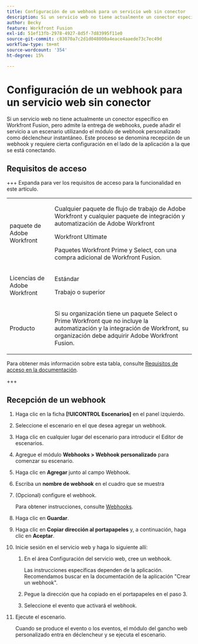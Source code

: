 ```yaml
---
title: Configuración de un webhook para un servicio web sin conector
description: Si un servicio web no tiene actualmente un conector específico en Workfront Fusion, pero admite la entrega de webhooks, puede añadir el servicio a un escenario utilizando el módulo de webhook personalizado como déclencheur instantáneo.
author: Becky
feature: Workfront Fusion
exl-id: 51ef13fb-2978-4927-8d5f-7d83995f11e0
source-git-commit: c83070a7c2d1d048000a4eace4aaede73c7ec49d
workflow-type: tm+mt
source-wordcount: '354'
ht-degree: 15%

---
```


# Configuración de un webhook para un servicio web sin conector

Si un servicio web no tiene actualmente un conector específico en Workfront Fusion, pero admite la entrega de webhooks, puede añadir el servicio a un escenario utilizando el módulo de webhook personalizado como déclencheur instantáneo. Este proceso se denomina recepción de un webhook y requiere cierta configuración en el lado de la aplicación a la que se está conectando.

## Requisitos de acceso

+++ Expanda para ver los requisitos de acceso para la funcionalidad en este artículo.

<table style="table-layout:auto">
 <col> 
 <col> 
 <tbody> 
  <tr> 
   <td role="rowheader">paquete de Adobe Workfront</td> 
   <td> <p>Cualquier paquete de flujo de trabajo de Adobe Workfront y cualquier paquete de integración y automatización de Adobe Workfront</p><p>Workfront Ultimate</p><p>Paquetes Workfront Prime y Select, con una compra adicional de Workfront Fusion.</p> </td> 
  </tr> 
  <tr data-mc-conditions=""> 
   <td role="rowheader">Licencias de Adobe Workfront</td> 
   <td> <p>Estándar</p><p>Trabajo o superior</p> </td> 
  </tr> 
  <tr> 
   <td role="rowheader">Producto</td> 
   <td>
   <p>Si su organización tiene un paquete Select o Prime Workfront que no incluye la automatización y la integración de Workfront, su organización debe adquirir Adobe Workfront Fusion.</li></ul>
   </td> 
  </tr>
 </tbody> 
</table>

Para obtener más información sobre esta tabla, consulte [Requisitos de acceso en la documentación](/help/workfront-fusion/references/licenses-and-roles/access-level-requirements-in-documentation.md).

+++

## Recepción de un webhook

1. Haga clic en la ficha **[!UICONTROL Escenarios]** en el panel izquierdo.
1. Seleccione el escenario en el que desea agregar un webhook.
1. Haga clic en cualquier lugar del escenario para introducir el Editor de escenarios.
1. Agregue el módulo **Webhooks > Webhook personalizado** para comenzar su escenario.
1. Haga clic en **Agregar** junto al campo Webhook.
1. Escriba un **nombre de webhook** en el cuadro que se muestra
1. (Opcional) configure el webhook.

   Para obtener instrucciones, consulte [Webhooks](/help/workfront-fusion/references/apps-and-modules/universal-connectors/webhooks-updated.md).

1. Haga clic en **Guardar**.

1. Haga clic en **Copiar dirección al portapapeles** y, a continuación, haga clic en **Aceptar**.

1. Inicie sesión en el servicio web y haga lo siguiente allí:

   1. En el área Configuración del servicio web, cree un webhook.

      Las instrucciones específicas dependen de la aplicación. Recomendamos buscar en la documentación de la aplicación &quot;Crear un webhook&quot;.
   1. Pegue la dirección que ha copiado en el portapapeles en el paso 3.
   1. Seleccione el evento que activará el webhook.

1. Ejecute el escenario.

   Cuando se produce el evento o los eventos, el módulo del gancho web personalizado entra en déclencheur y se ejecuta el escenario.
